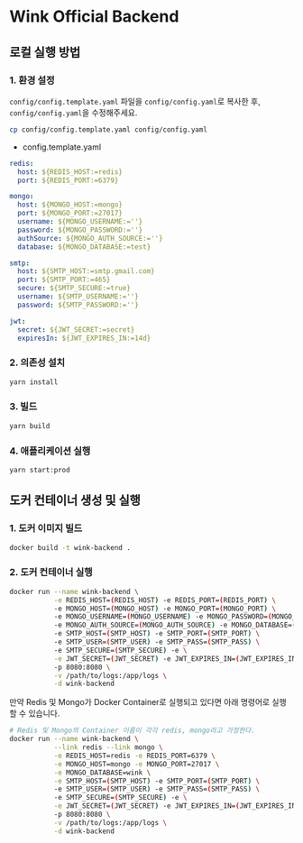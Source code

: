 # Wink Official Backend

## 로컬 실행 방법

### 1. 환경 설정
`config/config.template.yaml` 파일을 `config/config.yaml`로 복사한 후, `config/config.yaml`을 수정해주세요.
```bash
cp config/config.template.yaml config/config.yaml
```

* config.template.yaml
```yaml
redis:
  host: ${REDIS_HOST:=redis}
  port: ${REDIS_PORT:=6379}

mongo:
  host: ${MONGO_HOST:=mongo}
  port: ${MONGO_PORT:=27017}
  username: ${MONGO_USERNAME:=''}
  password: ${MONGO_PASSWORD:=''}
  authSource: ${MONGO_AUTH_SOURCE:=''}
  database: ${MONGO_DATABASE:=test}

smtp:
  host: ${SMTP_HOST:=smtp.gmail.com}
  port: ${SMTP_PORT:=465}
  secure: ${SMTP_SECURE:=true}
  username: ${SMTP_USERNAME:=''}
  password: ${SMTP_PASSWORD:=''}

jwt:
  secret: ${JWT_SECRET:=secret}
  expiresIn: ${JWT_EXPIRES_IN:=14d}


```

### 2. 의존성 설치
```bash
yarn install
```

### 3. 빌드
```bash
yarn build
```

### 4. 애플리케이션 실행
```bash
yarn start:prod
```

## 도커 컨테이너 생성 및 실행

### 1. 도커 이미지 빌드
```bash
docker build -t wink-backend .
```

### 2. 도커 컨테이너 실행
```bash
docker run --name wink-backend \
           -e REDIS_HOST=(REDIS_HOST) -e REDIS_PORT=(REDIS_PORT) \
           -e MONGO_HOST=(MONGO_HOST) -e MONGO_PORT=(MONGO_PORT) \
           -e MONGO_USERNAME=(MONGO_USERNAME) -e MONGO_PASSWORD=(MONGO_PASSWORD) \
           -e MONGO_AUTH_SOURCE=(MONGO_AUTH_SOURCE) -e MONGO_DATABASE=(MONGO_DATABASE) \
           -e SMTP_HOST=(SMTP_HOST) -e SMTP_PORT=(SMTP_PORT) \
           -e SMTP_USER=(SMTP_USER) -e SMTP_PASS=(SMTP_PASS) \
           -e SMTP_SECURE=(SMTP_SECURE) -e \
           -e JWT_SECRET=(JWT_SECRET) -e JWT_EXPIRES_IN=(JWT_EXPIRES_IN) \
           -p 8080:8080 \
           -v /path/to/logs:/app/logs \
           -d wink-backend
```

만약 Redis 및 Mongo가 Docker Container로 실행되고 있다면 아래 명령어로 실행할 수 있습니다.
```bash
# Redis 및 Mongo의 Container 이름이 각각 redis, mongo라고 가정한다.
docker run --name wink-backend \
           --link redis --link mongo \
           -e REDIS_HOST=redis -e REDIS_PORT=6379 \
           -e MONGO_HOST=mongo -e MONGO_PORT=27017 \
           -e MONGO_DATABASE=wink \
           -e SMTP_HOST=(SMTP_HOST) -e SMTP_PORT=(SMTP_PORT) \
           -e SMTP_USER=(SMTP_USER) -e SMTP_PASS=(SMTP_PASS) \
           -e SMTP_SECURE=(SMTP_SECURE) -e \
           -e JWT_SECRET=(JWT_SECRET) -e JWT_EXPIRES_IN=(JWT_EXPIRES_IN) \
           -p 8080:8080 \
           -v /path/to/logs:/app/logs \
           -d wink-backend
```
